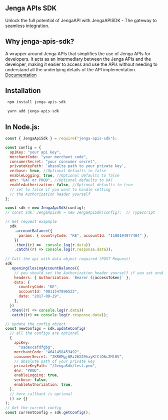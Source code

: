 ## Jenga APIs SDK
Unlock the full potential of JengaAPI with JengaAPISDK - The gateway to seamless integration.
## Why jenga-apis-sdk?
A wrapper around Jenga APIs that simplifies the use of Jenga APIs for developers. It acts as an intermediary between the Jenga APIs and the developer, making it easier to access and use the APIs without needing to understand all the underlying details of the API implementation.
[Documentation](https://charisschomba.github.io/jenga-apis-sdk/A )
## Installation
```js
 npm install jenga-apis-sdk
```
```js
 yarn add jenga-apis-sdk
```

## In Node.js:

```js
const { JengaApiSdk } = require("jenga-apis-sdk");

const config = {
  apiKey: "your api key",
  merchantCode: "your merchant code",
  consumerSecret: "your consumer secret",
  privateKeyPath: `absoulte path to your private key`,
  verbose: true, //Optional defaults to false
  enableLogging: true, //Optional defaults to false
  env: "UAT or PROD", //Optional defaults to UAT
  enableAuthorization: false, //Optional defaults to true
  // set to false if you want to handle setting 
  // the Authorization header yourself
};

const sdk = new JengaApiSdk(config);
// const sdk: JengaApiSdk = new JengaApiSdk(config);  // Typescript

// Get request exapmple
  sdk
    .accountBalance({
      params: { countryCode: "KE", accountId: "1100194977404" },
    })
    .then((r) =>  console.log(r.data))
    .catch((r) => console.log(r.response.data));
  
// Call the api with data object required (POST Request)
sdk
  .openingClosingAccountBalance({
    // you should set the Authorization header yourself if you set enableAuthorization to false
    headers: { Authorization: `Bearer ${accessToken}` },
    data: {
      countryCode: "KE",
      accountId: "0011547896523",
      date: "2017-09-29",
    },
  })
  .then((r) => console.log(r.data))
  .catch((r) => console.log(r.response.data));

// Update the config object
const newConfigs = sdk.updateConfig(
  // all the configs are optional
  {
    apiKey:
      "sadexcafdfgbg",
    merchantCode: "4641458453492",
    consumerSecret: "2KR0Mgj6Ri26X29hayKfClQ6c2Mt0V",
    // absolute path of your private key
    privateKeyPath: "/JengaSdk/test.pem",
    env: "PROD",
    enableLogging: true,
    verbose: false,
    enableAuthorization: true,
  },
  // here callback is optional
  () => {}
);
// Get the current config
const currentConfig = sdk.getConfig();
```